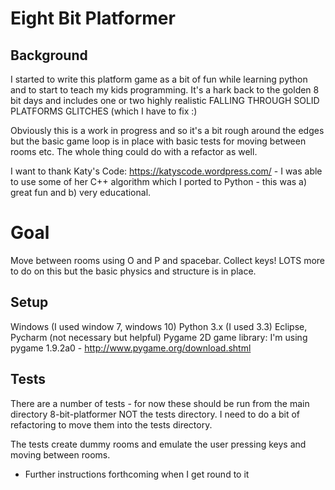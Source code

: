 #  Eight Bit Platformer

## Background

I started to write this platform game as a bit of fun while learning python
and to start to teach my kids programming. It's a hark back to the golden
8 bit days and includes one or two highly realistic
FALLING THROUGH SOLID PLATFORMS GLITCHES (which I have to fix :)

Obviously this is a work in progress and so it's a bit rough around the edges but the
basic game loop is in place with basic tests for moving between rooms etc. The whole thing could
do with a refactor as well.

I want to thank Katy's Code: https://katyscode.wordpress.com/ - I was able to use some
of her C++ algorithm which I ported to Python - this was a) great fun and b) very educational.

# Goal
Move between rooms using O and P and spacebar. Collect keys!
LOTS more to do on this but the basic physics and structure is in place.

## Setup
Windows (I used window 7, windows 10)
Python 3.x (I used 3.3)
Eclipse, Pycharm (not necessary but helpful)
Pygame 2D game library: I'm using pygame 1.9.2a0 - http://www.pygame.org/download.shtml

## Tests
There are a number of tests - for now these should be run from the main directory 8-bit-platformer NOT the tests directory.
I need to do a bit of refactoring to move them into the tests directory.

The tests create dummy rooms and emulate the user pressing keys and moving between rooms.

* Further instructions forthcoming when I get round to it





